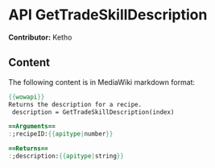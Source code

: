 # API GetTradeSkillDescription

**Contributor:** Ketho

## Content

The following content is in MediaWiki markdown format:

```mediawiki
{{wowapi}}
Returns the description for a recipe.
 description = GetTradeSkillDescription(index)

==Arguments==
:;recipeID:{{apitype|number}}

==Returns==
:;description:{{apitype|string}}
```